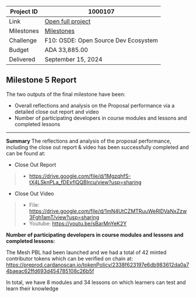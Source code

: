 |Project ID|1000107|
|-----------|-------------|
|Link|[Open full project](https://projectcatalyst.io/funds/10/f10-osde-open-source-dev-ecosystem/meshjs-sdk-operations-supporting-open-source-library-development-developer-resources-and-builder-community)|
|Milestones|[Milestones](https://milestones.projectcatalyst.io/projects/1000107)
|Challenge|F10: OSDE: Open Source Dev Ecosystem|
|Budget|ADA 33,885.00|
|Delivered| September 15, 2024|

## Milestone 5 Report

	

The two outputs of the final milestone have been:
- Overall reflections and analysis on the Proposal performance via a detailed close out report and video
- Number of participating developers in course modules and lessons and completed lessons

---

**Summary**
The reflections and analysis of the proposal performance, including the close out report & video has been successfully completed and can be found at:
- Close Out Report
> - https://drive.google.com/file/d/1MgzqhfS-tX4LSknPLa_fDExflQQBIrcu/view?usp=sharing
- Close Out Video
> - File: https://drive.google.com/file/d/1mN4UtCZMTRuuWeRlDVaNxZzw3Fgh1amT/view?usp=sharing
> - Youtube: https://youtu.be/sBarMnYeK2Y


**Number of participating developers in course modules and lessons and completed lessons:**

The Mesh PBL had been launched and we had a total of 42 minted contributor tokens which can be verified on chain at: https://preprod.cardanoscan.io/tokenPolicy/2338f623197e6db983612da0a74baeac62ffd693d454785108c26b5f 

In total, we have 8 modules and 34 lessons on which learners can test and learn their knowledge

